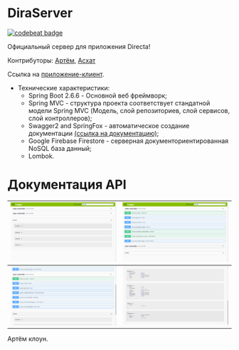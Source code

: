 # DiraServer
[![codebeat badge](https://codebeat.co/badges/484c60d4-0124-449c-b1cf-fd0fbe422627)](https://codebeat.co/projects/github-com-albatovk-simpriser-master)


Официальный сервер для приложения Directa!

Контрибуторы: [Артём](https://github.com/AkkaRun11), [Асхат](https://github.com/CondInPunz)

Ссылка на [приложение-клиент](https://github.com/AlbatovK/Dira).
* Технические характеристики:
  * Spring Boot 2.6.6 - Основной веб фреймворк;  
  * Spring MVC - структура проекта соответствует стандатной модели Spring MVC (Модель, слой репозиториев, слой сервисов, слой контроллеров);
  * Swagger2 and SpringFox - автоматическое создание документации [(ссылка на документацию)](https://secret-escarpment-88160.herokuapp.com/swagger-ui.html);
  * Google Firebase Firestore - серверная документориентированная NoSQL база данный;
  * Lombok.

# Документация API
![](https://github.com/AlbatovK/DiraServer/blob/master/assets/ex5.png?raw=true)       | ![](https://github.com/AlbatovK/DiraServer/blob/master/assets/ex1.png?raw=true)       |
| -------------- | -------------- |
| ![](https://github.com/AlbatovK/DiraServer/blob/master/assets/ex2.png?raw=true)   | ![](https://github.com/AlbatovK/DiraServer/blob/master/assets/ex3.png?raw=true)




Артём клоун.
